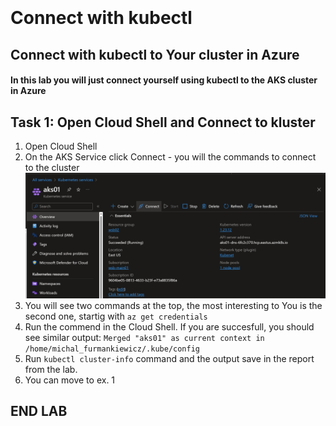 <br><br>
<br><br>
<br><br>

# Connect with kubectl

## Connect with kubectl to Your cluster in Azure

#### In this lab you will just connect yourself using kubectl to the AKS cluster in Azure

## Task 1: Open Cloud Shell and Connect to kluster
1. Open Cloud Shell
2. On the AKS Service click Connect - you will the commands to connect to the cluster
![img](./connecttocluster.png)
3. You will see two commands at the top, the most interesting to You is the second one, startig with ``az get credentials``
4. Run the commend in the Cloud Shell. If you are succesfull, you should see similar output:
``Merged "aks01" as current context in /home/michal_furmankiewicz/.kube/config``
5. Run ``kubectl cluster-info`` command and the output save in the report from the lab.
6. You can move to ex. 1

## END LAB

<br><br>
